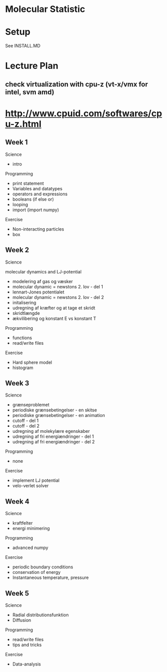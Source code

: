 
# Molecular Statistic

# Setup

See INSTALL.MD

# Lecture Plan

## check virtualization with cpu-z (vt-x/vmx for intel, svm amd)
# http://www.cpuid.com/softwares/cpu-z.html

## Week 1

Science

- intro

Programming

- print statement
- Variables and datatypes
- operators and expressions
- booleans (if else or)
- looping
- import (import numpy)

Exercise

- Non-interacting particles
- box


## Week 2

Science

molecular dynamics and LJ-potential
- modelering af gas og væsker
- molecular dynamic = newstons 2. lov - del 1
- lennart-Jones potentialet
- molecular dynamic = newstons 2. lov - del 2
- initalisering
- udregning af kræfter og at tage et skridt
- skridtlængde
- ækvilibering og konstant E vs konstant T

Programming

- functions
- read/write files

Exercise

- Hard sphere model
- histogram


## Week 3

Science

- grænseproblemet
- periodiske grænsebetingelser - en skitse
- periodiske grænsebetingelser - en animation
- cutoff - del 1
- cutoff - del 2
- udregning af molekylære egenskaber
- udregning af fri energiændringer - del 1
- udregning af fri energiændringer - del 2

Programming

- none

Exercise

- implement LJ potential
- velo-verlet solver


## Week 4

Science

- kraftfelter
- energi minimering

Programming

- advanced numpy

Exercise

- periodic boundary conditions
- conservation of energy
- Instantaneous temperature, pressure


## Week 5

Science

- Radial distributionsfunktion
- Diffusion


Programming

- read/write files
- tips and tricks

Exercise

- Data-analysis


